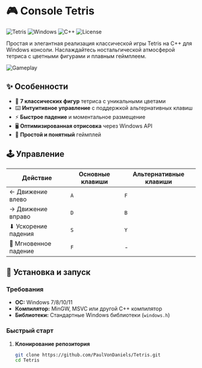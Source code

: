 # 🎮 Console Tetris

![Tetris](https://img.shields.io/badge/Game-Tetris-blueviolet)
![Windows](https://img.shields.io/badge/Platform-Windows-0078d7)
![C++](https://img.shields.io/badge/Language-C++-00599c)
![License](https://img.shields.io/badge/License-MIT-green)

Простая и элегантная реализация классической игры Tetris на C++ для Windows консоли. Наслаждайтесь ностальгической атмосферой тетриса с цветными фигурами и плавным геймплеем.

![Gameplay](https://via.placeholder.com/600x300?text=Tetris+Gameplay+Screenshot)

## ✨ Особенности

- 🎨 **7 классических фигур** тетриса с уникальными цветами
- ⌨️ **Интуитивное управление** с поддержкой альтернативных клавиш
- ⚡ **Быстрое падение** и моментальное размещение
- 🖥️ **Оптимизированная отрисовка** через Windows API
- 🎯 **Простой и понятный** геймплей

## 🕹️ Управление

| Действие | Основные клавиши | Альтернативные клавиши |
|----------|------------------|------------------------|
| ← Движение влево | `A` | `F` |
| → Движение вправо | `D` | `B` |
| ⬇ Ускорение падения | `S` | `Y` |
| 🚀 Мгновенное падение | `F` | - |

## 🚀 Установка и запуск

### Требования
- **ОС:** Windows 7/8/10/11
- **Компилятор:** MinGW, MSVC или другой C++ компилятор
- **Библиотеки:** Стандартные Windows библиотеки (`windows.h`)

### Быстрый старт

1. **Клонирование репозитория**
   ```bash
   git clone https://github.com/PaulVonDaniels/Tetris.git
   cd Tetris

